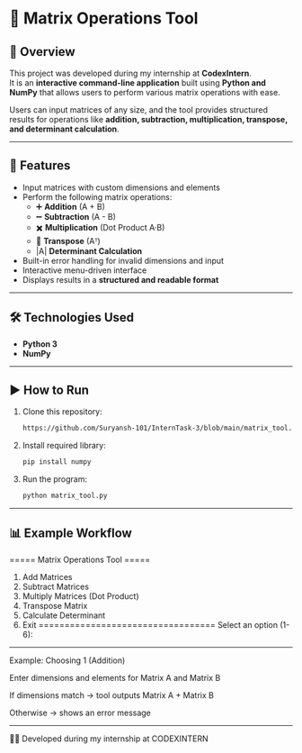 # 🔢 Matrix Operations Tool

## 📌 Overview
This project was developed during my internship at **CodexIntern**.  
It is an **interactive command-line application** built using **Python and NumPy** that allows users to perform various matrix operations with ease.  

Users can input matrices of any size, and the tool provides structured results for operations like **addition, subtraction, multiplication, transpose, and determinant calculation**.  

---

## 🚀 Features
- Input matrices with custom dimensions and elements  
- Perform the following matrix operations:  
  - ➕ **Addition** (A + B)  
  - ➖ **Subtraction** (A - B)  
  - ✖️ **Multiplication** (Dot Product A·B)  
  - 🔄 **Transpose** (Aᵀ)  
  - |A| **Determinant Calculation**  
- Built-in error handling for invalid dimensions and input  
- Interactive menu-driven interface  
- Displays results in a **structured and readable format**  

---

## 🛠️ Technologies Used
- **Python 3**  
- **NumPy**  

---

## ▶️ How to Run

1. Clone this repository:
   ```bash
   https://github.com/Suryansh-101/InternTask-3/blob/main/matrix_tool.py

2. Install required library:
   ```bash
   pip install numpy

3. Run the program:
   ```bash
   python matrix_tool.py

---

## 📊 Example Workflow
===== Matrix Operations Tool =====
1. Add Matrices
2. Subtract Matrices
3. Multiply Matrices (Dot Product)
4. Transpose Matrix
5. Calculate Determinant
6. Exit
==================================
Select an option (1-6):

---

Example: Choosing 1 (Addition)

Enter dimensions and elements for Matrix A and Matrix B

If dimensions match → tool outputs Matrix A + Matrix B

Otherwise → shows an error message

---

👨‍💻 Developed during my internship at CODEXINTERN
